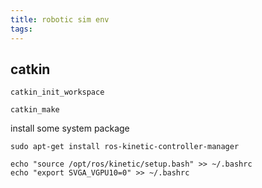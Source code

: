 ```yaml
---
title: robotic sim env
tags:
---
```



## catkin

```
catkin_init_workspace
```

```
catkin_make
```

install some system package
```
sudo apt-get install ros-kinetic-controller-manager
```


```
echo "source /opt/ros/kinetic/setup.bash" >> ~/.bashrc
echo "export SVGA_VGPU10=0" >> ~/.bashrc
```